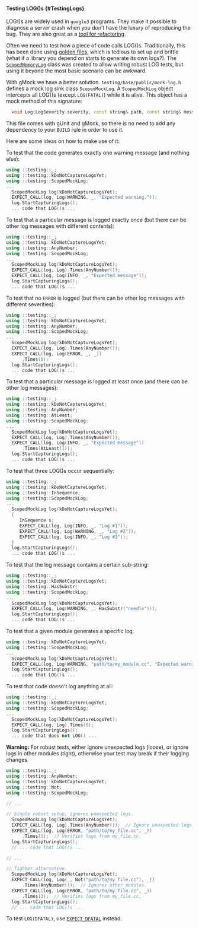 #### Testing LOG()s {#TestingLogs}

LOG()s are widely used in `google3` programs. They make it possible to diagnose
a server crash when you don't have the luxury of reproducing the bug. They are
also great as a [tool for refactoring](http://go/log-pin).

Often we need to test how a piece of code calls LOG()s. Traditionally, this has
been done using [golden files](http://go/log-pin), which is tedious to set up
and brittle (what if a library you depend on starts to generate its own logs?).
The [`ScopedMemoryLog`](http://go/gunit-faq-scoped-mock-log) class was created
to allow writing robust LOG tests, but using it beyond the most basic scenario
can be awkward.

With gMock we have a better solution. `testing/base/public/mock-log.h` defines a
mock log sink class `ScopedMockLog`. A `ScopedMockLog` object intercepts all
LOG()s (except `LOG(FATAL)`) while it is alive. This object has a mock method of
this signature:

```cpp
  void Log(LogSeverity severity, const string& path, const string& message);
```

This file comes with gUnit and gMock, so there is no need to add any dependency
to your `BUILD` rule in order to use it.

Here are some ideas on how to make use of it:

To test that the code generates exactly one warning message (and nothing else):

```cpp
using ::testing::_;
using ::testing::kDoNotCaptureLogsYet;
using ::testing::ScopedMockLog;
...
  ScopedMockLog log(kDoNotCaptureLogsYet);
  EXPECT_CALL(log, Log(WARNING, _, "Expected warning."));
  log.StartCapturingLogs();
  ... code that LOG()s ...
```

To test that a particular message is logged exactly once (but there can be other
log messages with different contents):

```cpp
using ::testing::_;
using ::testing::kDoNotCaptureLogsYet;
using ::testing::AnyNumber;
using ::testing::ScopedMockLog;
...
  ScopedMockLog log(kDoNotCaptureLogsYet);
  EXPECT_CALL(log, Log).Times(AnyNumber());
  EXPECT_CALL(log, Log(INFO, _, "Expected message"));
  log.StartCapturingLogs();
  ... code that LOG()s ...
```

To test that no `ERROR` is logged (but there can be other log messages with
different severities):

```cpp
using ::testing::_;
using ::testing::kDoNotCaptureLogsYet;
using ::testing::AnyNumber;
using ::testing::ScopedMockLog;
...
  ScopedMockLog log(kDoNotCaptureLogsYet);
  EXPECT_CALL(log, Log).Times(AnyNumber());
  EXPECT_CALL(log, Log(ERROR, _, _))
      .Times(0);
  log.StartCapturingLogs();
  ... code that LOG()s ...
```

To test that a particular message is logged at least once (and there can be
other log messages):

```cpp
using ::testing::_;
using ::testing::kDoNotCaptureLogsYet;
using ::testing::AnyNumber;
using ::testing::AtLeast;
using ::testing::ScopedMockLog;
...
  ScopedMockLog log(kDoNotCaptureLogsYet);
  EXPECT_CALL(log, Log).Times(AnyNumber());
  EXPECT_CALL(log, Log(INFO, _, "Expected message"))
      .Times(AtLeast(1));
  log.StartCapturingLogs();
  ... code that LOG()s ...
```

To test that three LOG()s occur sequentially:

```cpp
using ::testing::_;
using ::testing::kDoNotCaptureLogsYet;
using ::testing::InSequence;
using ::testing::ScopedMockLog;
...
  ScopedMockLog log(kDoNotCaptureLogsYet);
  {
     InSequence s;
     EXPECT_CALL(log, Log(INFO, _, "Log #1"));
     EXPECT_CALL(log, Log(WARNING, _, "Log #2"));
     EXPECT_CALL(log, Log(INFO, _, "Log #3"));
  }
  log.StartCapturingLogs();
  ... code that LOG()s ...
```

To test that the log message contains a certain sub-string:

```cpp
using ::testing::_;
using ::testing::kDoNotCaptureLogsYet;
using ::testing::HasSubstr;
using ::testing::ScopedMockLog;
...
  ScopedMockLog log(kDoNotCaptureLogsYet);
  EXPECT_CALL(log, Log(WARNING, _, HasSubstr("needle")));
  log.StartCapturingLogs();
  ... code that LOG()s ...
```

To test that a given module generates a specific log:

```cpp
using ::testing::kDoNotCaptureLogsYet;
using ::testing::ScopedMockLog;
...
  ScopedMockLog log(kDoNotCaptureLogsYet);
  EXPECT_CALL(log, Log(WARNING, "path/to/my_module.cc", "Expected warning."));
  log.StartCapturingLogs();
  ... code that LOG()s ...
```

To test that code doesn't log anything at all:

```cpp
using ::testing::_;
using ::testing::kDoNotCaptureLogsYet;
using ::testing::ScopedMockLog;
...
  ScopedMockLog log(kDoNotCaptureLogsYet);
  EXPECT_CALL(log, Log).Times(0);
  log.StartCapturingLogs();
  ... code that does not LOG() ...
```

**Warning:** For robust tests, either ignore unexpected logs (loose), or ignore
logs in other modules (tight), otherwise your test may break if their logging
changes.

```cpp
using ::testing::_;
using ::testing::AnyNumber;
using ::testing::kDoNotCaptureLogsYet;
using ::testing::Not;
using ::testing::ScopedMockLog;

// ...

// Simple robust setup, ignores unexpected logs.
  ScopedMockLog log(kDoNotCaptureLogsYet);
  EXPECT_CALL(log, Log).Times(AnyNumber());  // Ignore unexpected logs.
  EXPECT_CALL(log, Log(ERROR, "path/to/my_file.cc", _))
      .Times(3);  // Verifies logs from my_file.cc.
  log.StartCapturingLogs();
  // ... code that LOG()s ...

// ...

// Tighter alternative.
  ScopedMockLog log(kDoNotCaptureLogsYet);
  EXPECT_CALL(log, Log(_, Not("path/to/my_file.cc"), _))
      .Times(AnyNumber());  // Ignores other modules.
  EXPECT_CALL(log, Log(ERROR, "path/to/my_file.cc", _))
      .Times(3);  // Verifies logs from my_file.cc.
  log.StartCapturingLogs();
  // ... code that LOG()s ...
```

To test `LOG(DFATAL)`, use
[`EXPECT_DFATAL`](/third_party/googletest/googletest/g3doc/advanced#testing-death-in-debug-mode)
instead.
